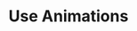---
title: 'Use Animations'
description: 'React micro-animations library'
link: 'https://react.useanimations.com/'
imageURL: 'https://res.cloudinary.com/dc6mrv5cb/image/upload/v1707824308/personal-resources/react/oi77sbnixlysbgonmcco.png'
---